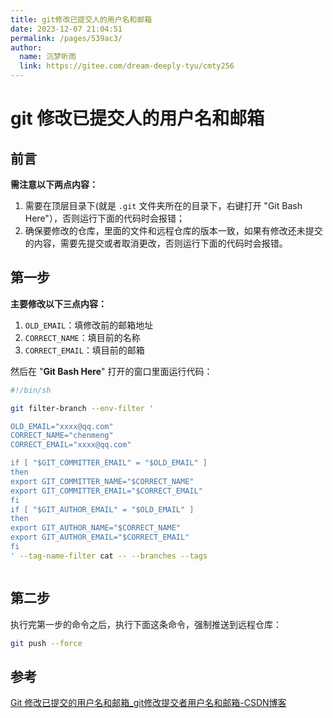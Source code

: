 ```yaml
---
title: git修改已提交人的用户名和邮箱
date: 2023-12-07 21:04:51
permalink: /pages/539ac3/
author: 
  name: 沉梦听雨
  link: https://gitee.com/dream-deeply-tyu/cmty256
---
```


# git 修改已提交人的用户名和邮箱

## 前言

**需注意以下两点内容：**

1. 需要在顶层目录下(就是 `.git` 文件夹所在的目录下，右键打开 "Git Bash Here"），否则运行下面的代码时会报错；
2. 确保要修改的仓库，里面的文件和远程仓库的版本一致，如果有修改还未提交的内容，需要先提交或者取消更改，否则运行下面的代码时会报错。



## 第一步

**主要修改以下三点内容：**

1. `OLD_EMAIL`：填修改前的邮箱地址
2. `CORRECT_NAME`：填目前的名称
3. `CORRECT_EMAIL`：填目前的邮箱

然后在 "**Git Bash Here**" 打开的窗口里面运行代码：

```bash
#!/bin/sh

git filter-branch --env-filter '

OLD_EMAIL="xxxx@qq.com"
CORRECT_NAME="chenmeng"
CORRECT_EMAIL="xxxx@qq.com"

if [ "$GIT_COMMITTER_EMAIL" = "$OLD_EMAIL" ]
then
export GIT_COMMITTER_NAME="$CORRECT_NAME"
export GIT_COMMITTER_EMAIL="$CORRECT_EMAIL"
fi
if [ "$GIT_AUTHOR_EMAIL" = "$OLD_EMAIL" ]
then
export GIT_AUTHOR_NAME="$CORRECT_NAME"
export GIT_AUTHOR_EMAIL="$CORRECT_EMAIL"
fi
' --tag-name-filter cat -- --branches --tags
```



```

```



## 第二步

执行完第一步的命令之后，执行下面这条命令，强制推送到远程仓库：

```bash
git push --force
```



## 参考

[Git 修改已提交的用户名和邮箱_git修改提交者用户名和邮箱-CSDN博客](https://blog.csdn.net/u014641168/article/details/125414820?ops_request_misc=&request_id=&biz_id=102&utm_term=gitee修改已提交的提交人邮箱&utm_medium=distribute.pc_search_result.none-task-blog-2~all~sobaiduweb~default-3-125414820.142^v96^pc_search_result_base1&spm=1018.2226.3001.4187)

